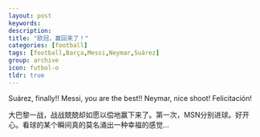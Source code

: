 ```yaml
---
layout: post
keywords: 
description: 
title: "欧冠，赢回来了！"
categories: [football]
tags: [football,Barça,Messi,Neymar,Suárez]
group: archive
icon: futbol-o
tldr: true
---
```


Suárez, finally!! Messi, you are the best!! Neymar, nice shoot! Felicitación!

大巴黎一战，战战兢兢却如愿以偿地赢下来了。第一次，MSN分别进球。好开心。看球的某个瞬间真的莫名涌出一种幸福的感觉…